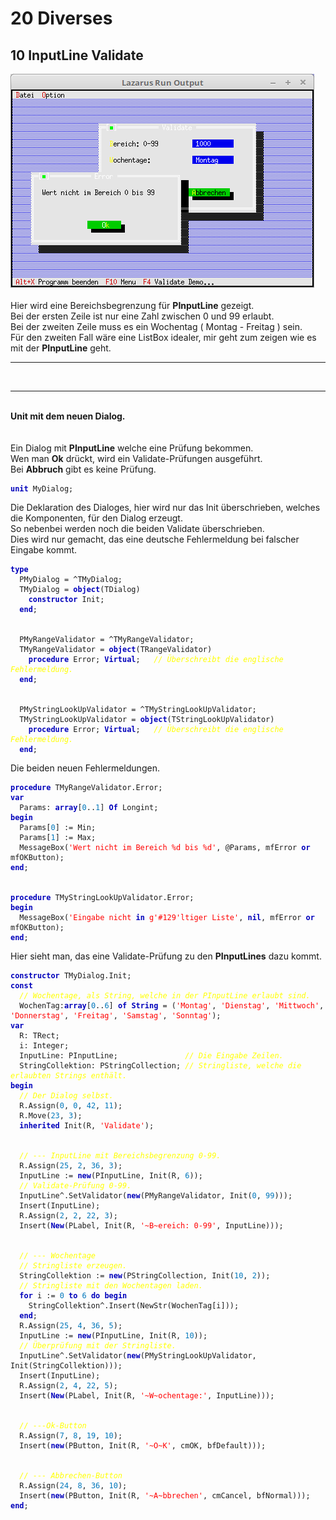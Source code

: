 <html>
    <b><h1>20 Diverses</h1></b>
    <b><h2>10 InputLine Validate</h2></b>
<img src="image.png" alt="Selfhtml"><br><br>
Hier wird eine Bereichsbegrenzung für <b>PInputLine</b> gezeigt.<br>
Bei der ersten Zeile ist nur eine Zahl zwischen 0 und 99 erlaubt.<br>
Bei der zweiten Zeile muss es ein Wochentag ( Montag - Freitag ) sein.<br>
Für den zweiten Fall wäre eine ListBox idealer, mir geht zum zeigen wie es mit der <b>PInputLine</b> geht.<br>
<hr><br>
<hr><br>
<b>Unit mit dem neuen Dialog.</b><br>
<br><br>
Ein Dialog mit <b>PInputLine</b> welche eine Prüfung bekommen.<br>
Wen man <b>Ok</b> drückt, wird ein Validate-Prüfungen ausgeführt.<br>
Bei <b>Abbruch</b> gibt es keine Prüfung.<br>
<pre><code><b><font color="0000BB">unit</font></b> MyDialog;
</code></pre>
Die Deklaration des Dialoges, hier wird nur das Init überschrieben, welches die Komponenten, für den Dialog erzeugt.<br>
So nebenbei werden noch die beiden Validate überschrieben.<br>
Dies wird nur gemacht, das eine deutsche Fehlermeldung bei falscher Eingabe kommt.<br>
<pre><code><b><font color="0000BB">type</font></b>
  PMyDialog = ^TMyDialog;
  TMyDialog = <b><font color="0000BB">object</font></b>(TDialog)
    <b><font color="0000BB">constructor</font></b> Init;
  <b><font color="0000BB">end</font></b>;
<br>
  PMyRangeValidator = ^TMyRangeValidator;
  TMyRangeValidator = <b><font color="0000BB">object</font></b>(TRangeValidator)
    <b><font color="0000BB">procedure</font></b> Error; <b><font color="0000BB">Virtual</font></b>;   <i><font color="#FFFF00">// Überschreibt die englische Fehlermeldung.</font></i>
  <b><font color="0000BB">end</font></b>;
<br>
  PMyStringLookUpValidator = ^TMyStringLookUpValidator;
  TMyStringLookUpValidator = <b><font color="0000BB">object</font></b>(TStringLookUpValidator)
    <b><font color="0000BB">procedure</font></b> Error; <b><font color="0000BB">Virtual</font></b>;   <i><font color="#FFFF00">// Überschreibt die englische Fehlermeldung.</font></i>
  <b><font color="0000BB">end</font></b>;
</code></pre>
Die beiden neuen Fehlermeldungen.<br>
<pre><code><b><font color="0000BB">procedure</font></b> TMyRangeValidator.Error;
<b><font color="0000BB">var</font></b>
  Params: <b><font color="0000BB">array</font></b>[<font color="#0077BB">0</font>..<font color="#0077BB">1</font>] <b><font color="0000BB">Of</font></b> Longint;
<b><font color="0000BB">begin</font></b>
  Params[<font color="#0077BB">0</font>] := Min;
  Params[<font color="#0077BB">1</font>] := Max;
  MessageBox(<font color="#FF0000">'Wert nicht im Bereich %d bis %d'</font>, @Params, mfError <b><font color="0000BB">or</font></b> mfOKButton);
<b><font color="0000BB">end</font></b>;
<br>
<b><font color="0000BB">procedure</font></b> TMyStringLookUpValidator.Error;
<b><font color="0000BB">begin</font></b>
  MessageBox(<font color="#FF0000">'Eingabe nicht <b><font color="0000BB">in</font></b> g'</font><font color="#FF0000">#129</font><font color="#FF0000">'ltiger Liste'</font>, <b><font color="0000BB">nil</font></b>, mfError <b><font color="0000BB">or</font></b> mfOKButton);
<b><font color="0000BB">end</font></b>;
</code></pre>
Hier sieht man, das eine Validate-Prüfung zu den <b>PInputLines</b> dazu kommt.<br>
<pre><code><b><font color="0000BB">constructor</font></b> TMyDialog.Init;
<b><font color="0000BB">const</font></b>
  <i><font color="#FFFF00">// Wochentage, als String, welche in der PInputLine erlaubt sind.</font></i>
  WochenTag:<b><font color="0000BB">array</font></b>[<font color="#0077BB">0</font>..<font color="#0077BB">6</font>] <b><font color="0000BB">of</font></b> <b><font color="0000BB">String</font></b> = (<font color="#FF0000">'Montag'</font>, <font color="#FF0000">'Dienstag'</font>, <font color="#FF0000">'Mittwoch'</font>, <font color="#FF0000">'Donnerstag'</font>, <font color="#FF0000">'Freitag'</font>, <font color="#FF0000">'Samstag'</font>, <font color="#FF0000">'Sonntag'</font>);
<b><font color="0000BB">var</font></b>
  R: TRect;
  i: Integer;
  InputLine: PInputLine;               <i><font color="#FFFF00">// Die Eingabe Zeilen.</font></i>
  StringCollektion: PStringCollection; <i><font color="#FFFF00">// Stringliste, welche die erlaubten Strings enthält.</font></i>
<b><font color="0000BB">begin</font></b>
  <i><font color="#FFFF00">// Der Dialog selbst.</font></i>
  R.Assign(<font color="#0077BB">0</font>, <font color="#0077BB">0</font>, <font color="#0077BB">42</font>, <font color="#0077BB">11</font>);
  R.Move(<font color="#0077BB">23</font>, <font color="#0077BB">3</font>);
  <b><font color="0000BB">inherited</font></b> Init(R, <font color="#FF0000">'Validate'</font>);
<br>
  <i><font color="#FFFF00">// --- InputLine mit Bereichsbegrenzung 0-99.</font></i>
  R.Assign(<font color="#0077BB">25</font>, <font color="#0077BB">2</font>, <font color="#0077BB">36</font>, <font color="#0077BB">3</font>);
  InputLine := <b><font color="0000BB">new</font></b>(PInputLine, Init(R, <font color="#0077BB">6</font>));
  <i><font color="#FFFF00">// Validate-Prüfung 0-99.</font></i>
  InputLine^.SetValidator(<b><font color="0000BB">new</font></b>(PMyRangeValidator, Init(<font color="#0077BB">0</font>, <font color="#0077BB">99</font>)));
  Insert(InputLine);
  R.Assign(<font color="#0077BB">2</font>, <font color="#0077BB">2</font>, <font color="#0077BB">22</font>, <font color="#0077BB">3</font>);
  Insert(<b><font color="0000BB">New</font></b>(PLabel, Init(R, <font color="#FF0000">'~B~ereich: 0-99'</font>, InputLine)));
<br>
  <i><font color="#FFFF00">// --- Wochentage</font></i>
  <i><font color="#FFFF00">// Stringliste erzeugen.</font></i>
  StringCollektion := <b><font color="0000BB">new</font></b>(PStringCollection, Init(<font color="#0077BB">10</font>, <font color="#0077BB">2</font>));
  <i><font color="#FFFF00">// Stringliste mit den Wochentagen laden.</font></i>
  <b><font color="0000BB">for</font></b> i := <font color="#0077BB">0</font> <b><font color="0000BB">to</font></b> <font color="#0077BB">6</font> <b><font color="0000BB">do</font></b> <b><font color="0000BB">begin</font></b>
    StringCollektion^.Insert(NewStr(WochenTag[i]));
  <b><font color="0000BB">end</font></b>;
  R.Assign(<font color="#0077BB">25</font>, <font color="#0077BB">4</font>, <font color="#0077BB">36</font>, <font color="#0077BB">5</font>);
  InputLine := <b><font color="0000BB">new</font></b>(PInputLine, Init(R, <font color="#0077BB">10</font>));
  <i><font color="#FFFF00">// Überprüfung mit der Stringliste.</font></i>
  InputLine^.SetValidator(<b><font color="0000BB">new</font></b>(PMyStringLookUpValidator, Init(StringCollektion)));
  Insert(InputLine);
  R.Assign(<font color="#0077BB">2</font>, <font color="#0077BB">4</font>, <font color="#0077BB">22</font>, <font color="#0077BB">5</font>);
  Insert(<b><font color="0000BB">New</font></b>(PLabel, Init(R, <font color="#FF0000">'~W~ochentage:'</font>, InputLine)));
<br>
  <i><font color="#FFFF00">// ---Ok-Button</font></i>
  R.Assign(<font color="#0077BB">7</font>, <font color="#0077BB">8</font>, <font color="#0077BB">19</font>, <font color="#0077BB">10</font>);
  Insert(<b><font color="0000BB">new</font></b>(PButton, Init(R, <font color="#FF0000">'~O~K'</font>, cmOK, bfDefault)));
<br>
  <i><font color="#FFFF00">// --- Abbrechen-Button</font></i>
  R.Assign(<font color="#0077BB">24</font>, <font color="#0077BB">8</font>, <font color="#0077BB">36</font>, <font color="#0077BB">10</font>);
  Insert(<b><font color="0000BB">new</font></b>(PButton, Init(R, <font color="#FF0000">'~A~bbrechen'</font>, cmCancel, bfNormal)));
<b><font color="0000BB">end</font></b>;
</code></pre>
<br>
</html>
